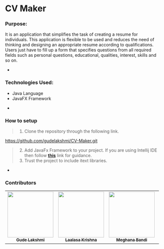 # CV Maker

### Purpose:
It is an application that simplifies the task of creating a resume for individuals. This application is flexible to be used and reduces the need of thinking and designing an appropriate resume according to qualifications. Users just have to fill up a form that specifies questions from all required fields such as personal questions, educational, qualities, interest, skills and so on. 

*
### Technologies Used:
- Java Language
- JavaFX Framework
*
### How to setup
>1. Clone the repository through the following link.

https://github.com/gudelakshmi/CV-Maker.git

>2. Add JavaFx Framework to your project. If you are using Intellij IDE then follow **[this](https://www.jetbrains.com/help/idea/javafx.html)** link for guidance.
>3. Trust the project to include itext libraries.

*
### Contributors
<table>
  <tr>
    <td align="center"><a href="https://github.com/gudelakshmi"><img src="https://avatars.githubusercontent.com/u/76594886?v=4" width="150px;" alt=""/><br /><sub><b>Gude Lakshmi</b></sub></a></td>
    <td align="center"><a href="https://github.com/Laalasa"><img src="https://avatars.githubusercontent.com/u/76587137?v=4" width="150px;" alt=""/><br /><sub><b>Laalasa Krishna</b></sub></a></td>
    <td align="center"><a href="https://github.com/bandimeghana"><img src="https://avatars.githubusercontent.com/u/76590483?v=4" width="150px;" alt=""/><br /><sub><b>Meghana Bandi</b></sub></a></td>
    <td align="center"><a href="https://github.com/praneekshajayam"><img src="https://avatars.githubusercontent.com/u/76626052?v=4" width="150px;" alt=""/><br /><sub><b>Praneeksha Jayam</b></sub></a></td>
 </tr>
</table>
